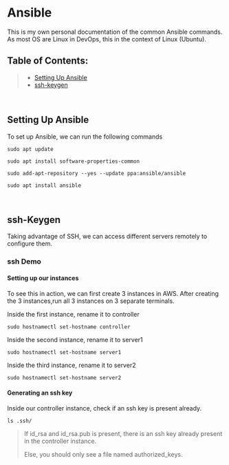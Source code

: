 # Ansible
This is my own personal documentation of the common Ansible commands. \
As most OS are Linux in DevOps, this in the context of Linux (Ubuntu).

## Table of Contents:
> - [Setting Up Ansible]()
> - [ssh-keygen]()

</br>

## Setting Up Ansible
To set up Ansible, we can run the following commands
```
sudo apt update
```
```
sudo apt install software-properties-common
```
```
sudo add-apt-repository --yes --update ppa:ansible/ansible
```
```
sudo apt install ansible
```

</br>

## ssh-Keygen
Taking advantage of SSH, we can access different servers remotely to configure them.

### ssh Demo
#### Setting up our instances
To see this in action, we can first create 3 instances in AWS. After creating the 3 instances,run all 3 instances on 3 separate terminals.

Inside the first instance, rename it to controller
```
sudo hostnamectl set-hostname controller
```
Inside the second instance, rename it to server1
```
sudo hostnamectl set-hostname server1
```
Inside the third instance, rename it to server2
```
sudo hostnamectl set-hostname server2
```
#### Generating an ssh key
Inside our controller instance, check if an ssh key is present already.
```
ls .ssh/
```
> If id_rsa and id_rsa.pub is present, there is an ssh key already present in the controller instance.
> 
> Else, you should only see a file named authorized_keys.
